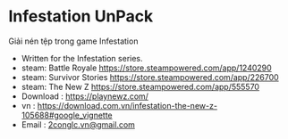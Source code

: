 # Infestation UnPack
 Giải nén tệp trong game Infestation
* Written for the Infestation series.
* steam: Battle Royale https://store.steampowered.com/app/1240290
* steam: Survivor Stories https://store.steampowered.com/app/226700
* steam: The New Z https://store.steampowered.com/app/555570
* Download : https://playnewz.com/
* vn : https://download.com.vn/infestation-the-new-z-105688#google_vignette
* Email : 2conglc.vn@gmail.com
